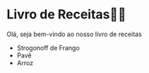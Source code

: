 # Livro de Receitas:man_cook:

Olá, seja bem-vindo ao nosso livro de receitas

- Strogonoff de Frango
- Pavê
- Arroz
